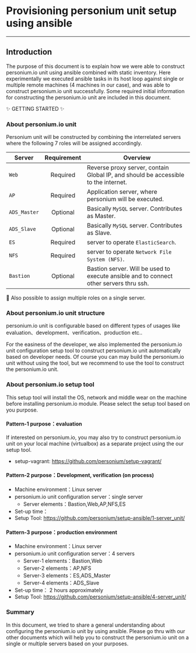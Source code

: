 # Provisioning personium unit setup using ansible
-------------------------------

## Introduction

The purpose of this document is to explain how we were able to construct personium.io unit using ansible combined with static inventory. Here experimentally we executed ansible tasks in its host loop against single or multiple remote machines (4 machines in our case), and was able to construct personium.io unit successfully. Some required initial information for constructing the personium.io unit are included in this document.

:sparkles: GETTING STARTED :sparkles:

### About personium.io unit
  Personium unit will be constructed by combining the interrelated servers where the following 7 roles will be assigned accordingly.

| **Server**      | **Requirement**  |    **Overview**                                                                    |
|-----------------|:----------------:|------------------------------------------------------------------------------------|
| `Web`           |  Required        | Reverse proxy server, contain Global IP, and should be accessible to the internet. |
| `AP`            |  Required        | Application server, where personium will be executed.                              |
| `ADS_Master`    |  Optional        | Basically `MySQL` server. Contributes as Master.                                   |
| `ADS_Slave`     |  Optional        | Basically `MySQL` server. Contributes as Slave.                                    |
| `ES`            |  Required        | server to operate `ElasticSearch`.                                                |
| `NFS`           |  Required        | server to operate `Network File System (NFS)`.                                    |
| `Bastion`       |  Optional        | Bastion server. Will be used to execute ansible and to connect other servers thru ssh.|


:high_brightness: Also possible to assign multiple roles on a single server.

### About personium.io unit structure

personium.io unit is configurable based on different types of usages like evaluation、development、verification、production etc..

For the easiness of the developer, we also implemented the personium.io unit configuration setup tool to construct personium.io unit automatically based on developer needs.
Of course you can may build the personium.io unit without using the tool, but we recommend to use the tool to construct the personium.io unit.


### About personium.io setup tool

This setup tool will install the OS, network and middle wear on the machine before installing personium.io module.
Please select the setup tool based on you purpose.

#### Pattern-1 purpose：evaluation

If interested on personium.io, you may also try to construct personium.io unit on your local machine (virtualbox) as a separate project using the our setup tool.

* setup-vagrant: https://github.com/personium/setup-vagrant/

#### Pattern-2 purpose：Development, verification  (on process)

* Machine environment：Linux server
* personium.io unit configuration server：single server
  * Server elements：Bastion,Web,AP,NFS,ES
* Set-up time：
* Setup Tool: https://github.com/personium/setup-ansible/1-server_unit/



#### Pattern-3 purpose：production environment

* Machine environment：Linux server
* personium.io unit configuration server：4 servers
  * Server-1 elements：Bastion,Web
  * Server-2 elements：AP,NFS
  * Server-3 elements：ES,ADS_Master
  * Server-4 elements：ADS_Slave
* Set-up time： 2 hours approximately
* Setup Tool: https://github.com/personium/setup-ansible/4-server_unit/



### Summary

In this document, we tried to share a general understanding about configuring the personium.io unit by using ansible. Please go thru with our other documents which will help you to construct the personium.io unit on a single or multiple servers based on your purposes.
